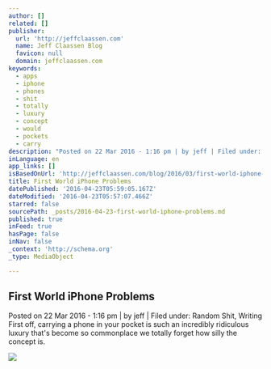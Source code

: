 ```yaml
---
author: []
related: []
publisher:
  url: 'http://jeffclaassen.com'
  name: Jeff Claassen Blog
  favicon: null
  domain: jeffclaassen.com
keywords:
  - apps
  - iphone
  - phones
  - shit
  - totally
  - luxury
  - concept
  - would
  - pockets
  - carry
description: "Posted on 22 Mar 2016 - 1:16 pm | by jeff | Filed under: Random Shit, Writing First off, carrying a phone in your pocket is such an incredibly ridiculous luxury that's become so commonplace we totally forget how silly the concept is."
inLanguage: en
app_links: []
isBasedOnUrl: 'http://jeffclaassen.com/blog/2016/03/first-world-iphone-problems/'
title: First World iPhone Problems
datePublished: '2016-04-23T05:59:05.167Z'
dateModified: '2016-04-23T05:57:07.466Z'
starred: false
sourcePath: _posts/2016-04-23-first-world-iphone-problems.md
published: true
inFeed: true
hasPage: false
inNav: false
_context: 'http://schema.org'
_type: MediaObject

---
```

<article style=""><h1>First World iPhone Problems</h1><p>Posted on 22 Mar 2016 - 1:16 pm | by jeff | Filed under: Random Shit, Writing First off, carrying a phone in your pocket is such an incredibly ridiculous luxury that's become so commonplace we totally forget how silly the concept is.</p><img src="http://jeffclaassen.com/photos/2016/03/apps_01.jpg" /></article>